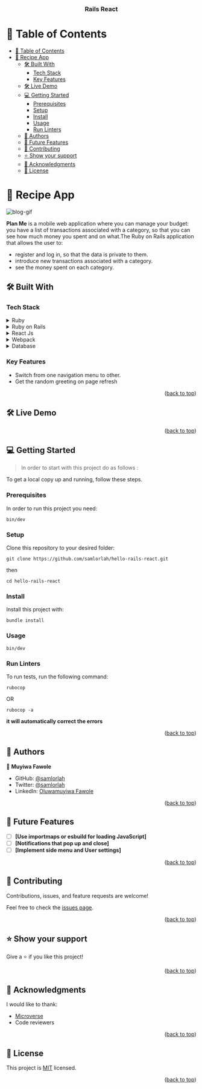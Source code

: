 <a name="readme-top"></a>

<!--
HOW TO USE:
This is an example of how you may give instructions on setting up your project locally.

Modify this file to match your project and remove sections that don't apply.

REQUIRED SECTIONS:
- Table of Contents
- About the Project
  - Built With
  - Live Demo
- Getting Started
- Authors
- Future Features
- Contributing
- Show your support
- Acknowledgements
- License

After you're finished please remove all the comments and instructions!
-->

<div align="center">
  <h3><b>Rails React</b></h3>
</div>

<!-- TABLE OF CONTENTS -->

# 📗 Table of Contents

- [📗 Table of Contents](#-table-of-contents)
- [📖 Recipe App ](#-recipe-app-)
  - [🛠 Built With ](#-built-with-)
    - [Tech Stack ](#tech-stack-)
    - [Key Features ](#key-features-)
  - [🛠 Live Demo ](#-live-demo-)
  - [💻 Getting Started ](#-getting-started-)
    - [Prerequisites](#prerequisites)
    - [Setup](#setup)
    - [Install](#install)
    - [Usage](#usage)
    - [Run Linters](#run-linters)
  - [👥 Authors ](#-authors-)
  - [🔭 Future Features ](#-future-features-)
  - [🤝 Contributing ](#-contributing-)
  - [⭐️ Show your support ](#️-show-your-support-)
  - [🙏 Acknowledgments ](#-acknowledgments-)
  - [📝 License ](#-license-)

<!-- PROJECT DESCRIPTION -->

# 📖 Recipe App <a name="about-project"></a>
![blog-gif](https://media3.giphy.com/media/svdsMNSzOShzO/giphy.gif)

**Plan Me** is a mobile web application where you can manage your budget: you have a list of transactions associated with a category, so that you can see how much money you spent and on what.The Ruby on Rails application that allows the user to:

- register and log in, so that the data is private to them.
- introduce new transactions associated with a category.
- see the money spent on each category.

## 🛠 Built With <a name="built-with"></a>

### Tech Stack <a name="tech-stack"></a>

<details>
  <summary>Ruby</summary>
</details>

<details>
  <summary>Ruby on Rails</summary>
</details>

<details>
  <summary> React Js </summary>
</details>
<details>
  <summary>Webpack </summary>
</details>

<details>
<summary>Database</summary>
  <ul>
    <li><a href="https://www.postgresql.org/">PostgreSQL</a></li>
  </ul>
</details>

<!-- Features -->

### Key Features <a name="key-features"></a>

- Switch from one navigation menu to other.
- Get the random greeting on page refresh

<p align="right">(<a href="#readme-top">back to top</a>)</p>

## 🛠 Live Demo <a name="live-demo"></a>

<p align="right">(<a href="#readme-top">back to top</a>)</p>

<!-- GETTING STARTED -->

## 💻 Getting Started <a name="getting-started"></a>

> In order to start with this project do as follows :

To get a local copy up and running, follow these steps.

### Prerequisites

In order to run this project you need:

`bin/dev`


### Setup

Clone this repository to your desired folder:

`git clone https://github.com/samlorlah/hello-rails-react.git`

then

`cd hello-rails-react`

### Install

Install this project with:

`bundle install`

### Usage

`bin/dev`

### Run Linters

To run tests, run the following command:

`rubocop`

OR

`rubocop -a` 

**it will automatically correct the errors**

<p align="right">(<a href="#readme-top">back to top</a>)</p>

<!-- AUTHORS -->

## 👥 Authors <a name="authors"></a>

👤 **Muyiwa Fawole**

- GitHub: [@samlorlah](https://github.com/samlorlah)
- Twitter: [@samlorlah](https://twitter.com/samlorlah)
- LinkedIn: [Oluwamuyiwa Fawole](https://linkedin.com/in/https://www.linkedin.com/in/muyiwa-fawole/) 


<p align="right">(<a href="#readme-top">back to top</a>)</p>

<!-- FUTURE FEATURES -->

## 🔭 Future Features <a name="future-features"></a>

- [ ] **[Use importmaps or esbuild for loading JavaScript]**
- [ ] **[Notifications that pop up and close]**
- [ ] **[Implement side menu and User settings]**

<p align="right">(<a href="#readme-top">back to top</a>)</p>

<!-- CONTRIBUTING -->

## 🤝 Contributing <a name="contributing"></a>

Contributions, issues, and feature requests are welcome!

Feel free to check the [issues page](../../issues/).

<p align="right">(<a href="#readme-top">back to top</a>)</p>

<!-- SUPPORT -->

## ⭐️ Show your support <a name="support"></a>

Give a ⭐️ if you like this project!

<p align="right">(<a href="#readme-top">back to top</a>)</p>

<!-- ACKNOWLEDGEMENTS -->

## 🙏 Acknowledgments <a name="acknowledgements"></a>

I would like to thank:
- [Microverse](https://microverse.org)
- Code reviewers

<p align="right">(<a href="#readme-top">back to top</a>)</p>

<!-- LICENSE -->

## 📝 License <a name="license"></a>

This project is [MIT](./MIT.md) licensed.

<p align="right">(<a href="#readme-top">back to top</a>)</p>